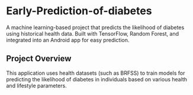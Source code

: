 # Early-Prediction-of-diabetes
A machine learning-based project that predicts the likelihood of diabetes using historical health data. Built with TensorFlow, Random Forest, and integrated into an Android app for easy prediction. 

## Project Overview
This application uses health datasets (such as BRFSS) to train models for predicting the likelihood of diabetes in individuals based on various health and lifestyle parameters.



